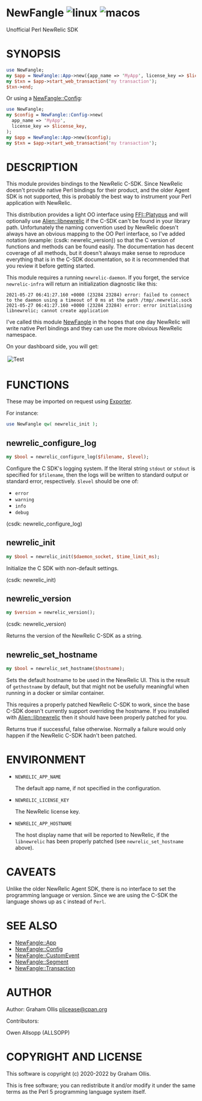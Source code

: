 # NewFangle ![linux](https://github.com/uperl/NewFangle/workflows/linux/badge.svg) ![macos](https://github.com/uperl/NewFangle/workflows/macos/badge.svg)

Unofficial Perl NewRelic SDK

# SYNOPSIS

```perl
use NewFangle;
my $app = NewFangle::App->new({app_name => 'MyApp', license_key => $license_key});
my $txn = $app->start_web_transaction('my transaction');
$txn->end;
```

Or using a [NewFangle::Config](https://metacpan.org/pod/NewFangle::Config):

```perl
use NewFangle;
my $config = NewFangle::Config->new(
  app_name => 'MyApp',
  license_key => $license_key,
);
my $app = NewFangle::App->new($config);
my $txn = $app->start_web_transaction('my transaction');
```

# DESCRIPTION

This module provides bindings to the NewRelic C-SDK.  Since NewRelic doesn't provide
native Perl bindings for their product, and the older Agent SDK is not supported,
this is probably the best way to instrument your Perl application with NewRelic.

This distribution provides a light OO interface using [FFI::Platypus](https://metacpan.org/pod/FFI::Platypus) and will
optionally use [Alien::libnewrelic](https://metacpan.org/pod/Alien::libnewrelic) if the C-SDK can't be found in your library
path.  Unfortunately the naming convention used by NewRelic doesn't always have an
obvious mapping to the OO Perl interface, so I've added notation (example:
(csdk: newrelic\_version)) so that the C version of functions and methods can be
found easily.  The documentation has decent coverage of all methods, but it doesn't
always make sense to reproduce everything that is in the C-SDK documentation, so
it is recommended that you review it before getting started.

This module requires a running `newrelic-daemon`.  If you forget, the service `newrelic-infra` will return an initialization diagnostic like this:

```
2021-05-27 06:41:27.160 +0000 (23284 23284) error: failed to connect to the daemon using a timeout of 0 ms at the path /tmp/.newrelic.sock
2021-05-27 06:41:27.160 +0000 (23284 23284) error: error initialising libnewrelic; cannot create application
```

I've called this module [NewFangle](https://metacpan.org/pod/NewFangle) in the hopes that one day NewRelic will write
native Perl bindings and they can use the more obvious NewRelic namespace.

<div>
    <p>On your dashboard side, you will get:</p>
    <div style="display: flex">
    <div style="margin: 3px; flex: 1 1 50%">
    <img alt="Test" src="/newrelic-dashboard-result.png" style="max-width: 100%">
    </div>
    </div>
</div>

# FUNCTIONS

These may be imported on request using [Exporter](https://metacpan.org/pod/Exporter).

For instance:

```perl
use NewFangle qw( newrelic_init );
```

## newrelic\_configure\_log

```perl
my $bool = newrelic_configure_log($filename, $level);
```

Configure the C SDK's logging system.  If the literal string `stdout` 
or `stdout` is specified for `$filename`, then the logs will be 
written to standard output or standard error, respectively.  `$level` 
should be one of:

- `error`
- `warning`
- `info`
- `debug`

(csdk: newrelic\_configure\_log)

## newrelic\_init

```perl
my $bool = newrelic_init($daemon_socket, $time_limit_ms);
```

Initialize the C SDK with non-default settings.

(csdk: newrelic\_init)

## newrelic\_version

```perl
my $version = newrelic_version();
```

(csdk: newrelic\_version)

Returns the version of the NewRelic C-SDK as a string.

## newrelic\_set\_hostname

```perl
my $bool = newrelic_set_hostname($hostname);
```

Sets the default hostname to be used in the NewRelic UI.  This is the result of
`gethostname` by default, but that might not be usefully meaningful when running in
a docker or similar container.

This requires a properly patched NewRelic C-SDK to work, since the base C-SDK doesn't
currently support overriding the hostname.  If you installed with [Alien::libnewrelic](https://metacpan.org/pod/Alien::libnewrelic)
then it should have been properly patched for you.

Returns true if successful, false otherwise.  Normally a failure would only happen if
the NewRelic C-SDK hadn't been patched.

# ENVIRONMENT

- `NEWRELIC_APP_NAME`

    The default app name, if not specified in the configuration.

- `NEWRELIC_LICENSE_KEY`

    The NewRelic license key.

- `NEWRELIC_APP_HOSTNAME`

    The host display name that will be reported to NewRelic, if the `libnewrelic` has been properly
    patched (see `newrelic_set_hostname` above).

# CAVEATS

Unlike the older NewRelic Agent SDK, there is no interface to set the programming
language or version.  Since we are using the C-SDK the language shows up as `C`
instead of `Perl`.

# SEE ALSO

- [NewFangle::App](https://metacpan.org/pod/NewFangle::App)
- [NewFangle::Config](https://metacpan.org/pod/NewFangle::Config)
- [NewFangle::CustomEvent](https://metacpan.org/pod/NewFangle::CustomEvent)
- [NewFangle::Segment](https://metacpan.org/pod/NewFangle::Segment)
- [NewFangle::Transaction](https://metacpan.org/pod/NewFangle::Transaction)

# AUTHOR

Author: Graham Ollis <plicease@cpan.org>

Contributors:

Owen Allsopp (ALLSOPP)

# COPYRIGHT AND LICENSE

This software is copyright (c) 2020-2022 by Graham Ollis.

This is free software; you can redistribute it and/or modify it under
the same terms as the Perl 5 programming language system itself.

